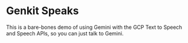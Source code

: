 # Genkit Speaks

This is a bare-bones demo of using Gemini with the GCP Text to Speech and Speech APIs, so you can just talk to Gemini.